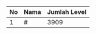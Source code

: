 | No | Nama            | Jumlah Level |
|----|-----------------|--------------|
| 1  | #    |    3909        |
